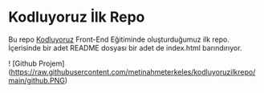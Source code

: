 # Kodluyoruz İlk Repo

Bu repo [Kodluyoruz](https://www.kodluyoruz.org/) Front-End Eğitiminde oluşturduğumuz ilk repo. İçerisinde bir adet README dosyası bir adet de index.html barındırıyor.

! [Github Projem] (https://raw.githubusercontent.com/metinahmeterkeles/kodluyoruzilkrepo/main/github.PNG)
